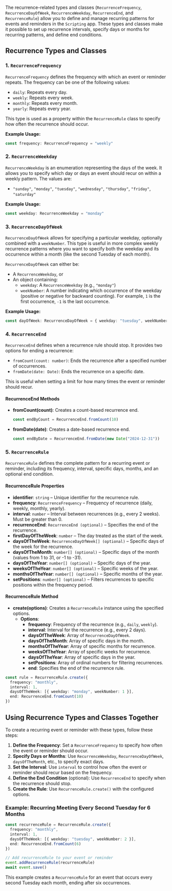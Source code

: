 The recurrence-related types and classes (`RecurrenceFrequency`, `RecurrenceDayOfWeek`, `RecurrenceWeekday`, `RecurrenceEnd`, and `RecurrenceRule`) allow you to define and manage recurring patterns for events and reminders in the `Scripting` app. These types and classes make it possible to set up recurrence intervals, specify days or months for recurring patterns, and define end conditions.

## Recurrence Types and Classes

### 1. `RecurrenceFrequency`

`RecurrenceFrequency` defines the frequency with which an event or reminder repeats. The frequency can be one of the following values:

- `daily`: Repeats every day.
- `weekly`: Repeats every week.
- `monthly`: Repeats every month.
- `yearly`: Repeats every year.

This type is used as a property within the `RecurrenceRule` class to specify how often the recurrence should occur.

**Example Usage:**

```ts
const frequency: RecurrenceFrequency = "weekly"
```

### 2. `RecurrenceWeekday`

`RecurrenceWeekday` is an enumeration representing the days of the week. It allows you to specify which day or days an event should recur on within a weekly pattern. The values are:

- `"sunday"`, `"monday"`, `"tuesday"`, `"wednesday"`, `"thursday"`, `"friday"`, `"saturday"`

**Example Usage:**

```ts
const weekday: RecurrenceWeekday = "monday"
```

### 3. `RecurrenceDayOfWeek`

`RecurrenceDayOfWeek` allows for specifying a particular weekday, optionally combined with a `weekNumber`. This type is useful in more complex weekly recurrence patterns where you want to specify both the weekday and its occurrence within a month (like the second Tuesday of each month).

`RecurrenceDayOfWeek` can either be:
- A `RecurrenceWeekday`, or
- An object containing:
  - `weekday`: A `RecurrenceWeekday` (e.g., `"monday"`)
  - `weekNumber`: A number indicating which occurrence of the weekday (positive or negative for backward counting). For example, `1` is the first occurrence, `-1` is the last occurrence.

**Example Usage:**

```ts
const dayOfWeek: RecurrenceDayOfWeek = { weekday: "tuesday", weekNumber: 2 }
```

### 4. `RecurrenceEnd`

`RecurrenceEnd` defines when a recurrence rule should stop. It provides two options for ending a recurrence:

- `fromCount(count: number)`: Ends the recurrence after a specified number of occurrences.
- `fromDate(date: Date)`: Ends the recurrence on a specific date.

This is useful when setting a limit for how many times the event or reminder should recur.

#### RecurrenceEnd Methods

- **fromCount(count)**: Creates a count-based recurrence end.
  ```ts
  const endByCount = RecurrenceEnd.fromCount(10)
  ```

- **fromDate(date)**: Creates a date-based recurrence end.
  ```ts
  const endByDate = RecurrenceEnd.fromDate(new Date("2024-12-31"))
  ```

### 5. `RecurrenceRule`

`RecurrenceRule` defines the complete pattern for a recurring event or reminder, including its frequency, interval, specific days, months, and an optional end condition.

#### RecurrenceRule Properties

- **identifier**: `string` – Unique identifier for the recurrence rule.
- **frequency**: `RecurrenceFrequency` – Frequency of recurrence (daily, weekly, monthly, yearly).
- **interval**: `number` – Interval between recurrences (e.g., every 2 weeks). Must be greater than 0.
- **recurrenceEnd**: `RecurrenceEnd (optional)` – Specifies the end of the recurrence.
- **firstDayOfTheWeek**: `number` – The day treated as the start of the week.
- **daysOfTheWeek**: `RecurrenceDayOfWeek[] (optional)` – Specific days of the week for the recurrence.
- **daysOfTheMonth**: `number[] (optional)` – Specific days of the month (values from 1 to 31, or -1 to -31).
- **daysOfTheYear**: `number[] (optional)` – Specific days of the year.
- **weeksOfTheYear**: `number[] (optional)` – Specific weeks of the year.
- **monthsOfTheYear**: `number[] (optional)` – Specific months of the year.
- **setPositions**: `number[] (optional)` – Filters recurrences to specific positions within the frequency period.

#### RecurrenceRule Method

- **create(options)**: Creates a `RecurrenceRule` instance using the specified options.
  - **Options**:
    - **frequency**: Frequency of the recurrence (e.g., `daily`, `weekly`).
    - **interval**: Interval for the recurrence (e.g., every 2 days).
    - **daysOfTheWeek**: Array of `RecurrenceDayOfWeek`.
    - **daysOfTheMonth**: Array of specific days in the month.
    - **monthsOfTheYear**: Array of specific months for recurrence.
    - **weeksOfTheYear**: Array of specific weeks for recurrence.
    - **daysOfTheYear**: Array of specific days in the year.
    - **setPositions**: Array of ordinal numbers for filtering recurrences.
    - **end**: Specifies the end of the recurrence rule.

```ts
const rule = RecurrenceRule.create({
  frequency: "monthly",
  interval: 1,
  daysOfTheWeek: [{ weekday: "monday", weekNumber: 1 }],
  end: RecurrenceEnd.fromCount(10)
})
```

## Using Recurrence Types and Classes Together

To create a recurring event or reminder with these types, follow these steps:

1. **Define the Frequency**: Set a `RecurrenceFrequency` to specify how often the event or reminder should occur.
2. **Specify Days or Months**: Use `RecurrenceWeekday`, `RecurrenceDayOfWeek`, `daysOfTheMonth`, etc., to specify exact days.
3. **Set the Interval**: Use `interval` to control how often the event or reminder should recur based on the frequency.
4. **Define the End Condition** (optional): Use `RecurrenceEnd` to specify when the recurrence should stop.
5. **Create the Rule**: Use `RecurrenceRule.create()` with the configured options.

### Example: Recurring Meeting Every Second Tuesday for 6 Months

```ts
const recurrenceRule = RecurrenceRule.create({
  frequency: "monthly",
  interval: 1,
  daysOfTheWeek: [{ weekday: "tuesday", weekNumber: 2 }],
  end: RecurrenceEnd.fromCount(6)
})

// Add recurrenceRule to your event or reminder
event.addRecurrenceRule(recurrenceRule)
await event.save()
```

This example creates a `RecurrenceRule` for an event that occurs every second Tuesday each month, ending after six occurrences. 
